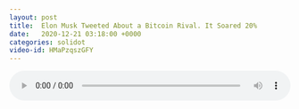```yaml
---
layout: post
title:  Elon Musk Tweeted About a Bitcoin Rival. It Soared 20%
date:   2020-12-21 03:18:00 +0000
categories: solidot
video-id: HMaPzqszGFY
---
```


<audio src="/assets/77db3a1220e196ac0d91ba94c2d13146.mp3" style="width: 100%;" controls></audio>

